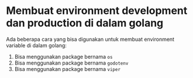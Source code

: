 # Membuat environment development dan production di dalam golang  

Ada beberapa cara yang bisa digunakan untuk membuat environment variable di dalam golang:  

1. Bisa menggunakan package bernama `os`
2. Bisa menggunakan package bernama `godotenv`
3. Bisa menggunakan package bernama `viper`
